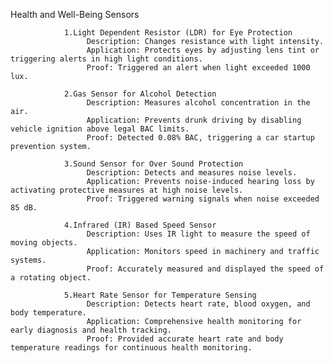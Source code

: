 Health and Well-Being Sensors

                1.Light Dependent Resistor (LDR) for Eye Protection
                     Description: Changes resistance with light intensity.
                     Application: Protects eyes by adjusting lens tint or triggering alerts in high light conditions.
                     Proof: Triggered an alert when light exceeded 1000 lux.
                     
                2.Gas Sensor for Alcohol Detection
                     Description: Measures alcohol concentration in the air.
                     Application: Prevents drunk driving by disabling vehicle ignition above legal BAC limits.
                     Proof: Detected 0.08% BAC, triggering a car startup prevention system.
                     
                3.Sound Sensor for Over Sound Protection
                     Description: Detects and measures noise levels.
                     Application: Prevents noise-induced hearing loss by activating protective measures at high noise levels.
                     Proof: Triggered warning signals when noise exceeded 85 dB.
                     
                4.Infrared (IR) Based Speed Sensor
                     Description: Uses IR light to measure the speed of moving objects.
                     Application: Monitors speed in machinery and traffic systems.
                     Proof: Accurately measured and displayed the speed of a rotating object.
                     
                5.Heart Rate Sensor for Temperature Sensing
                     Description: Detects heart rate, blood oxygen, and body temperature.
                     Application: Comprehensive health monitoring for early diagnosis and health tracking.
                     Proof: Provided accurate heart rate and body temperature readings for continuous health monitoring.
